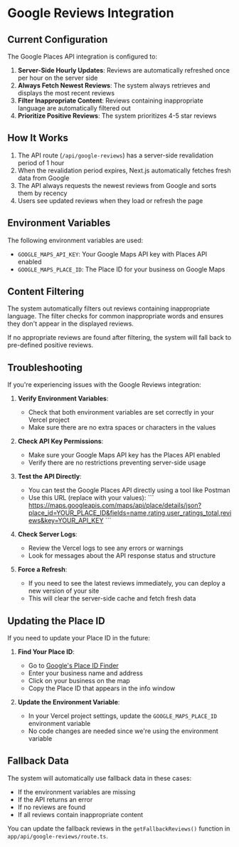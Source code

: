 # Google Reviews Integration

## Current Configuration

The Google Places API integration is configured to:

1. **Server-Side Hourly Updates**: Reviews are automatically refreshed once per hour on the server side
2. **Always Fetch Newest Reviews**: The system always retrieves and displays the most recent reviews
3. **Filter Inappropriate Content**: Reviews containing inappropriate language are automatically filtered out
4. **Prioritize Positive Reviews**: The system prioritizes 4-5 star reviews

## How It Works

1. The API route (`/api/google-reviews`) has a server-side revalidation period of 1 hour
2. When the revalidation period expires, Next.js automatically fetches fresh data from Google
3. The API always requests the newest reviews from Google and sorts them by recency
4. Users see updated reviews when they load or refresh the page

## Environment Variables

The following environment variables are used:

- `GOOGLE_MAPS_API_KEY`: Your Google Maps API key with Places API enabled
- `GOOGLE_MAPS_PLACE_ID`: The Place ID for your business on Google Maps

## Content Filtering

The system automatically filters out reviews containing inappropriate language. The filter checks for common inappropriate words and ensures they don't appear in the displayed reviews.

If no appropriate reviews are found after filtering, the system will fall back to pre-defined positive reviews.

## Troubleshooting

If you're experiencing issues with the Google Reviews integration:

1. **Verify Environment Variables**:
   - Check that both environment variables are set correctly in your Vercel project
   - Make sure there are no extra spaces or characters in the values

2. **Check API Key Permissions**:
   - Make sure your Google Maps API key has the Places API enabled
   - Verify there are no restrictions preventing server-side usage

3. **Test the API Directly**:
   - You can test the Google Places API directly using a tool like Postman
   - Use this URL (replace with your values):
   \`\`\`
   https://maps.googleapis.com/maps/api/place/details/json?place_id=YOUR_PLACE_ID&fields=name,rating,user_ratings_total,reviews&key=YOUR_API_KEY
   \`\`\`

4. **Check Server Logs**:
   - Review the Vercel logs to see any errors or warnings
   - Look for messages about the API response status and structure

5. **Force a Refresh**:
   - If you need to see the latest reviews immediately, you can deploy a new version of your site
   - This will clear the server-side cache and fetch fresh data

## Updating the Place ID

If you need to update your Place ID in the future:

1. **Find Your Place ID**:
   - Go to [Google's Place ID Finder](https://developers.google.com/maps/documentation/javascript/examples/places-placeid-finder)
   - Enter your business name and address
   - Click on your business on the map
   - Copy the Place ID that appears in the info window

2. **Update the Environment Variable**:
   - In your Vercel project settings, update the `GOOGLE_MAPS_PLACE_ID` environment variable
   - No code changes are needed since we're using the environment variable

## Fallback Data

The system will automatically use fallback data in these cases:
- If the environment variables are missing
- If the API returns an error
- If no reviews are found
- If all reviews contain inappropriate content

You can update the fallback reviews in the `getFallbackReviews()` function in `app/api/google-reviews/route.ts`.
